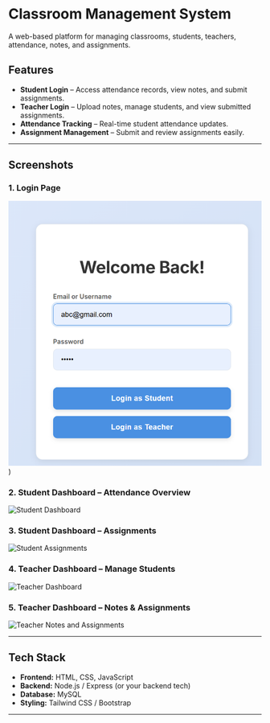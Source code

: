 # Classroom Management System

A web-based platform for managing classrooms, students, teachers, attendance, notes, and assignments.

## Features
- **Student Login** – Access attendance records, view notes, and submit assignments.
- **Teacher Login** – Upload notes, manage students, and view submitted assignments.
- **Attendance Tracking** – Real-time student attendance updates.
- **Assignment Management** – Submit and review assignments easily.

---

## Screenshots

### 1. Login Page
![Login Page](https://github.com/Dhanashri-code-hash/ClassEdge-Classroom-Management-System/blob/main/Screenshot%202025-08-08%20220229.png?raw=true))

### 2. Student Dashboard – Attendance Overview
![Student Dashboard](screenshots/Screenshot2.png)

### 3. Student Dashboard – Assignments
![Student Assignments](screenshots/Screenshot3.png)

### 4. Teacher Dashboard – Manage Students
![Teacher Dashboard](screenshots/Screenshot4.png)

### 5. Teacher Dashboard – Notes & Assignments
![Teacher Notes and Assignments](screenshots/Screenshot5.png)

---

## Tech Stack
- **Frontend:** HTML, CSS, JavaScript
- **Backend:** Node.js / Express (or your backend tech)
- **Database:** MySQL
- **Styling:** Tailwind CSS / Bootstrap

---


